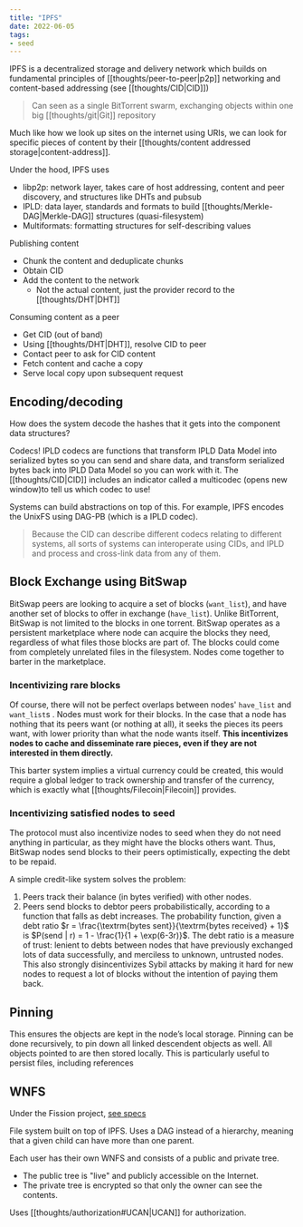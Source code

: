 ```yaml
---
title: "IPFS"
date: 2022-06-05
tags:
- seed
---
```


IPFS is a decentralized storage and delivery network which builds on fundamental principles of [[thoughts/peer-to-peer|p2p]] networking and content-based addressing (see [[thoughts/CID|CID]])

> Can seen as a single BitTorrent swarm, exchanging objects within one big [[thoughts/git|Git]] repository

Much like how we look up sites on the internet using URIs, we can look for specific pieces of content by their [[thoughts/content addressed storage|content-address]]. 

Under the hood, IPFS uses
- libp2p: network layer, takes care of host addressing, content and peer discovery, and structures like DHTs and pubsub
- IPLD: data layer, standards and formats to build [[thoughts/Merkle-DAG|Merkle-DAG]] structures (quasi-filesystem)
- Multiformats: formatting structures for self-describing values

Publishing content
- Chunk the content and deduplicate chunks
- Obtain CID
- Add the content to the network
	- Not the actual content, just the provider record to the [[thoughts/DHT|DHT]]

Consuming content as a peer
- Get CID (out of band)
- Using [[thoughts/DHT|DHT]], resolve CID to peer
- Contact peer to ask for CID content
- Fetch content and cache a copy
- Serve local copy upon subsequent request

## Encoding/decoding
How does the system decode the hashes that it gets into the component data structures?

Codecs! IPLD codecs are functions that transform IPLD Data Model into serialized bytes so you can send and share data, and transform serialized bytes back into IPLD Data Model so you can work with it. The [[thoughts/CID|CID]] includes an indicator called a multicodec (opens new window)to tell us which codec to use!

Systems can build abstractions on top of this. For example, IPFS encodes the UnixFS using DAG-PB (which is a IPLD codec).

> Because the CID can describe different codecs relating to different systems, all sorts of systems can interoperate using CIDs, and IPLD and process and cross-link data from any of them.

## Block Exchange using BitSwap
BitSwap peers are looking to acquire a set of blocks (`want_list`), and have another set of blocks to offer in exchange (`have_list`). Unlike BitTorrent, BitSwap is not limited to the blocks in one torrent. BitSwap operates as a persistent marketplace where node can acquire the blocks they need, regardless of what files those blocks are part of. The blocks could come from completely unrelated files in the filesystem. Nodes come together to barter in the marketplace.

### Incentivizing rare blocks
Of course, there will not be perfect overlaps between nodes' `have_list` and `want_list`s . Nodes must work for their blocks. In the case that a node has nothing that its peers want (or nothing at all), it seeks the pieces its peers want, with lower priority than what the node wants itself. **This incentivizes nodes to cache and disseminate rare pieces, even if they are not interested in them directly.**

This barter system implies a virtual currency could be created, this would require a global ledger to track ownership and transfer of the currency, which is exactly what [[thoughts/Filecoin|Filecoin]] provides.

### Incentivizing satisfied nodes to seed
The protocol must also incentivize nodes to seed when they do not need anything in particular, as they might have the blocks others want. Thus, BitSwap nodes send blocks to their peers optimistically, expecting the debt to be repaid.

A simple credit-like system solves the problem:
1. Peers track their balance (in bytes verified) with other nodes.
2. Peers send blocks to debtor peers probabilistically, according to a function that falls as debt increases. The probability function, given a debt ratio $r = \frac{\textrm{bytes sent}}{\textrm{bytes received} + 1}$ is $P(send | r) = 1 - \frac{1}{1 + \exp(6-3r)}$. The debt ratio is a measure of trust: lenient to debts between nodes that have previously exchanged lots of data successfully, and merciless to unknown, untrusted nodes. This also strongly disincentivizes Sybil attacks by making it hard for new nodes to request a lot of blocks without the intention of paying them back.

## Pinning
This ensures the objects are kept in the node’s local storage. Pinning can be done recursively, to pin down all linked descendent objects as well. All objects pointed to are then stored locally. This is particularly useful to persist files, including references

## WNFS
Under the Fission project, [see specs](https://guide.fission.codes/developers/webnative/file-system-wnfs)

File system built on top of IPFS. Uses a DAG instead of a hierarchy, meaning that a given child can have more than one parent.

Each user has their own WNFS and consists of a public and private tree.

- The public tree is "live" and publicly accessible on the Internet.
- The private tree is encrypted so that only the owner can see the contents.

Uses [[thoughts/authorization#UCAN|UCAN]] for authorization.